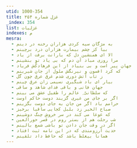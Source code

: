 ```yaml
---
utid: 1000-354
title: غزل شماره ۳۵۴
_index: 354
list: غزلیات
indexes: م
mesra:
  - به مژگان سیه کردی هزاران رخنه در دینم
  - بیا کز چشم بیمارت هزاران درد برچینم
  - الا ای همنشین دل که یارانت برفت از یاد
  - مرا روزی مباد آن دم که بی یاد تو بنشینم
  - جهان پیر است و بی بنیاد از این فرهادکُش فریاد
  - که کرد افسون و نیرنگش ملول از جان شیرینم
  - ز تاب آتش دوری شدم غرق عرق چون گل
  - بیار ای باد شبگیری نسیمی زان عرق چینم
  - جهان فانی و باقی فدای شاهد و ساقی
  - که سلطانیّ ِ عالم را طفیل عشق می بینم
  - اگر بر جای من غیری گزیند دوست حاکم اوست
  - حرامم باد اگر من جان به جای دوست بگزینم
  - صباح الخیر زد بلبل کجایی ساقیا برخیز
  - که غوغا می کند در سر خروشِ چنگ دوشینم
  - شب رحلت هم از بستر روم در قصر حورالعین
  - اگر در وقت جان دادن تو باشی شمع بالینم
  - حدیث آرزومندی که در این نامه ثبت افتاد
  - همانا بیغلط باشد که حافظ داد تلقینم
---
```

